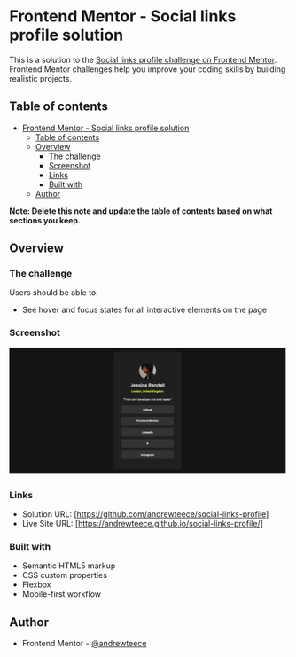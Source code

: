 # Frontend Mentor - Social links profile solution

This is a solution to the [Social links profile challenge on Frontend Mentor](https://www.frontendmentor.io/challenges/social-links-profile-UG32l9m6dQ). Frontend Mentor challenges help you improve your coding skills by building realistic projects. 

## Table of contents

- [Frontend Mentor - Social links profile solution](#frontend-mentor---social-links-profile-solution)
  - [Table of contents](#table-of-contents)
  - [Overview](#overview)
    - [The challenge](#the-challenge)
    - [Screenshot](#screenshot)
    - [Links](#links)
    - [Built with](#built-with)
  - [Author](#author)

**Note: Delete this note and update the table of contents based on what sections you keep.**

## Overview

### The challenge

Users should be able to:

- See hover and focus states for all interactive elements on the page

### Screenshot

![](./assets/images/screenshot.png)


### Links

- Solution URL: [https://github.com/andrewteece/social-links-profile]
- Live Site URL: [https://andrewteece.github.io/social-links-profile/]

### Built with

- Semantic HTML5 markup
- CSS custom properties
- Flexbox
- Mobile-first workflow

## Author

- Frontend Mentor - [@andrewteece](https://www.frontendmentor.io/profile/andrewteece)


